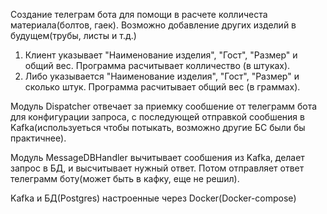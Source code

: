 Создание телеграм бота для помощи в расчете колличеста материала(болтов, гаек).
Возможно добавление других изделий в будущем(трубы, листы и т.д.)

1. Клиент указывает "Наименование изделия", "Гост", "Размер" и общий вес.
Программа расчитывает колличество (в штуках).
2. Либо указывается "Наименование изделия", "Гост", "Размер" и сколько штук.
Программа расчитывает общий вес (в граммах).


Модуль Dispatcher отвечает за приемку сообшение от телеграмм бота для конфигурации запроса,
с последующей отправкой сообшения в Kafka(используеться чтобы потыкать, возможно другие БС были бы практичнее).


Модуль MessageDBHandler вычитывает сообшения из Kafka, делает запрос в БД, и высчитывает нужный ответ.
Потом отправляет ответ телеграмм боту(может быть в кафку, еще не решил).

Kafka и БД(Postgres) настроенные через Docker(Docker-compose)


